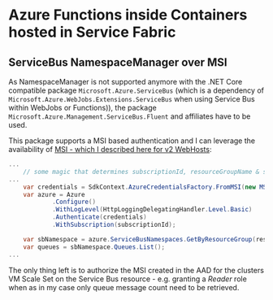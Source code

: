 # Azure Functions inside Containers hosted in Service Fabric

## ServiceBus NamespaceManager over MSI

As NamespaceManager is not supported anymore with the .NET Core compatible package ```Microsoft.Azure.ServiceBus``` (which is a dependency of ```Microsoft.Azure.WebJobs.Extensions.ServiceBus``` when using Service Bus within WebJobs or Functions)), the package ```Microsoft.Azure.Management.ServiceBus.Fluent``` and affiliates have to be used.

This package supports a MSI based authentication and I can leverage the availability of [MSI - which I described here for v2 WebHosts](./part2.md):

```cs
...
    // some magic that determines subscriptionId, resourceGroupName & sbNamespaceName
...
    var credentials = SdkContext.AzureCredentialsFactory.FromMSI(new MSILoginInformation(MSIResourceType.VirtualMachine), AzureEnvironment.AzureGlobalCloud);
    var azure = Azure
            .Configure()
            .WithLogLevel(HttpLoggingDelegatingHandler.Level.Basic)
            .Authenticate(credentials)
            .WithSubscription(subscriptionId);

    var sbNamespace = azure.ServiceBusNamespaces.GetByResourceGroup(resourceGroupName, sbNamespaceName);
    var queues = sbNamespace.Queues.List();
...
```

The only thing left is to authorize the MSI created in the AAD for the clusters VM Scale Set on the Service Bus resource - e.g. granting a _Reader_ role when as in my case only queue message count need to be retrieved.